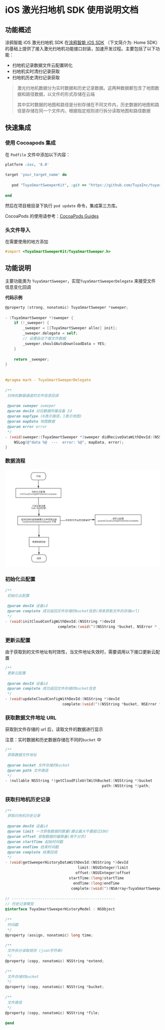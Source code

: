 # iOS 激光扫地机 SDK 使用说明文档

## 功能概述

涂鸦智能 iOS 激光扫地机 SDK  在[涂鸦智能 iOS SDK](https://github.com/TuyaInc/tuyasmart_home_ios_sdk) （下文简介为: Home SDK）的基础上提供了接入激光扫地机功能接口封装，加速开发过程。主要包括了以下功能：

- 扫地机记录数据文件云配置转化
- 扫地机实时清扫记录获取
- 扫地机历史清扫记录获取



> 激光扫地机数据分为实时数据和历史记录数据。这两种数据都包含了地图数据和路径数据，以文件的形式存储在云端
>
>其中实时数据的地图和路径是分别存储在不同文件内，历史数据的地图和路径是存储在同一个文件内，根据指定规则进行拆分读取地图和路径数据



## 快速集成

### 使用 Cocoapods 集成

在 `Podfile` 文件中添加以下内容：

```ruby
platform :ios, '8.0'

target 'your_target_name' do

   pod "TuyaSmartSweeperKit", :git => "https://github.com/TuyaInc/tuyasmart_sweeper_ios_sdk.git"
   
end
```

然后在项目根目录下执行 `pod update` 命令，集成第三方库。

CocoaPods 的使用请参考：[CocoaPods Guides](https://guides.cocoapods.org/)

### 头文件导入

在需要使用的地方添加

```objective-c
#import <TuyaSmartSweeperKit/TuyaSmartSweeper.h>
```



## 功能说明

主要功能类为 `TuyaSmartSweeper`，实现`TuyaSmartSweeperDelegate` 来接受文件信息变化回调

**代码示例**

```objective-c
@property (strong, nonatomic) TuyaSmartSweeper *sweeper;

- (TuyaSmartSweeper *)sweeper {
    if (!_sweeper) {
        _sweeper = [[TuyaSmartSweeper alloc] init];
        _sweeper.delegate = self;
        // 设置自动下载文件数据
        _sweeper.shouldAutoDownloadData = YES;
    }
    
    return _sweeper;
}


#pragma mark - TuyaSmartSweeperDelegate

/**
 扫地机数据通道的文件信息回调
 
 @param sweeper sweeper
 @param devId 对应数据所属设备 Id
 @param mapType (0表示路径，1表示地图)
 @param mapData 地图数据
 @param error error
 */
- (void)sweeper:(TuyaSmartSweeper *)sweeper didReciveDataWithDevId:(NSString *)devId mapType:(NSInteger)mapType mapData:(NSData *)mapData error:(NSError *)error {
    NSLog(@"data %@  ---  error: %@", mapData, error);
}
```



### 数据流程

![image](./imgs/img1.png)



### 初始化云配置

```objective-c
/**
 初始化云配置
 
 @param devId 设备id
 @param complete 成功返回文件存储的bucket信息(用来获取文件的存储url)
 */
- (void)initCloudConfigWithDevId:(NSString *)devId
                        complete:(void(^)(NSString *bucket, NSError * _Nullable error))complete;
```



### 更新云配置

由于获取到的文件地址有时效性，当文件地址失效时，需要调用以下接口更新云配置

```objective-c
/**
 更新云配置
 
 @param devId 设备id
 @param complete 成功返回文件存储的bucket信息
 */
- (void)updateCloudConfigWithDevId:(NSString *)devId
                          complete:(void(^)(NSString *bucket, NSError * _Nullable error))complete;
```



### 获取数据文件地址 URL

获取到文件存储的 url 后，读取文件的数据进行显示

注意：实时数据和历史数据存储在不同的`bucket` 中

```objective-c
/**
 获取数据文件地址
 
 @param bucket 文件存储的bucket
 @param path 文件路径
 */
- (nullable NSString *)getCloudFileUrlWithBucket:(NSString *)bucket
                                            path:(NSString *)path;
```



### 获取扫地机历史记录

```objective-c
/**
 获取扫地机历史记录
 
 @param devId 设备id
 @param limit 一次获取数据的数量(建议最大不要超过100)
 @param offset 获取数据的偏移量(用于分页)
 @param startTime 起始时间戳
 @param endTime 结束时间戳
 @param complete 结果回调
 */
- (void)getSweeperHistoryDataWithDevId:(NSString *)devId
                                 limit:(NSUInteger)limit
                                offset:(NSUInteger)offset
                             startTime:(long)startTime
                               endTime:(long)endTime
                              complete:(void(^)(NSArray<TuyaSmartSweeperHistoryModel *> *datas, NSUInteger totalCount, NSError * _Nullable error))complete;

// -----------------------------------------------
// 历史记录模型
@interface TuyaSmartSweeperHistoryModel : NSObject

/**
 时间戳
 */
@property (assign, nonatomic) long time;

/**
 文件拆分读取规则 (json字符串)
 */
@property (copy, nonatomic) NSString *extend;

/**
 文件存储的bucket
 */
@property (copy, nonatomic) NSString *bucket;

/**
 文件路径
 */
@property (copy, nonatomic) NSString *file;

@end
```
